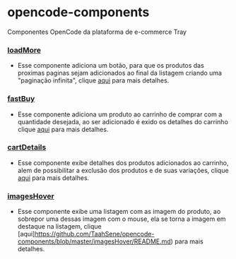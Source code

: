 # opencode-components
Componentes OpenCode da plataforma de e-commerce Tray


### [loadMore](https://github.com/TaahSene/opencode-components/blob/master/loadMore/README.md)

- Esse componente adiciona um botão, para que os produtos das proximas paginas sejam adicionados ao final da listagem criando uma "paginação infinita", clique [aqui](https://github.com/TaahSene/opencode-components/blob/master/loadMore/README.md) para mais detalhes.


### [fastBuy](https://github.com/TaahSene/opencode-components/blob/master/fastBuy/README.md)

- Esse componente adiciona um produto ao carrinho de comprar com a quantidade desejada, ao ser adicionado é exido os detalhes do carrinho clique [aqui](https://github.com/TaahSene/opencode-components/blob/master/fastBuy/README.md) para mais detalhes.


### [cartDetails](https://github.com/TaahSene/opencode-components/blob/master/cartDetails/README.md)

- Esse componente exibe detalhes dos produtos adicionados ao carrinho, alem de possibilitar a exclusão dos produtos e de suas variações, clique [aqui](https://github.com/TaahSene/opencode-components/blob/master/cartDetails/README.md) para mais detalhes.

### [imagesHover](https://github.com/TaahSene/opencode-components/blob/master/imagesHover/README.md)

- Esse componente exibe uma listagem com as imagem do produto, ao sobrepor uma dessas imagem com o mouse, ela se torna a imagem em destaque na listagem, clique [aqui]https://github.com/TaahSene/opencode-components/blob/master/imagesHover/README.md) para mais detalhes.
